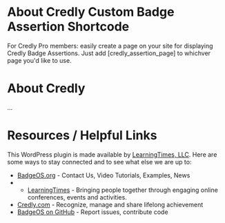 About Credly Custom Badge Assertion Shortcode
============
For Credly Pro members: easily create a page on your site for displaying Credly Badge Assertions. Just add [credly_assertion_page] to whichver page you'd like to use.

About Credly
============
...

Resources / Helpful Links
============

This WordPress plugin is made available by [LearningTimes, LLC](http://www.LearningTimes.com/ "LearningTimes web site"). Here are some ways to stay connected and to see what else we are up to:

* [BadgeOS.org](http://badgeos.org/ "BadgeOS web site") - Contact Us, Video Tutorials, Examples, News
* * [LearningTimes](http://www.learningtimes.com/ "LearningTimes web site") - Bringing people together through engaging online conferences, events and activities.
* [Credly.com](https://credly.com/ "Credly web site") - Recognize, manage and share lifelong achievement
* [BadgeOS on GitHub](https://github.com/opencredit/badgeos "BadgeOS on GitHub") - Report issues, contribute code

